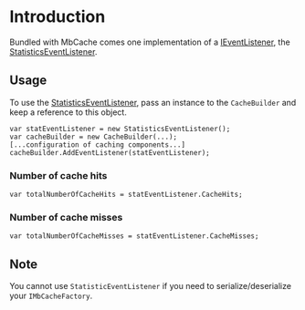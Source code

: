 # Introduction #

Bundled with MbCache comes one implementation of a [IEventListener](IEventListener.md), the [StatisticsEventListener](http://code.google.com/p/mbcache/source/browse/MbCache/Core/Events/StatisticsEventListener.cs).

## Usage ##

To use the [StatisticsEventListener](http://code.google.com/p/mbcache/source/browse/MbCache/Core/Events/StatisticsEventListener.cs), pass an instance to the `CacheBuilder` and keep a reference to this object.

```
var statEventListener = new StatisticsEventListener();
var cacheBuilder = new CacheBuilder(...);
[...configuration of caching components...]
cacheBuilder.AddEventListener(statEventListener);
```


### Number of cache hits ###

```
var totalNumberOfCacheHits = statEventListener.CacheHits;
```

### Number of cache misses ###

```
var totalNumberOfCacheMisses = statEventListener.CacheMisses;
```


## Note ##

You cannot use `StatisticEventListener` if you need to serialize/deserialize your `IMbCacheFactory`.